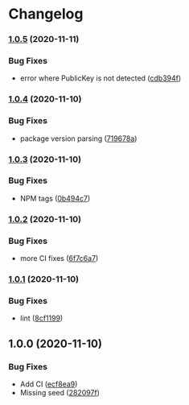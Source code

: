 # Changelog

### [1.0.5](https://www.github.com/dxos/crypto/compare/v1.0.4...v1.0.5) (2020-11-11)


### Bug Fixes

* error where PublicKey is not detected ([cdb394f](https://www.github.com/dxos/crypto/commit/cdb394f7f3d0a6ea53160d9615140bffd45a513b))

### [1.0.4](https://www.github.com/dxos/crypto/compare/v1.0.3...v1.0.4) (2020-11-10)


### Bug Fixes

* package version parsing ([719678a](https://www.github.com/dxos/crypto/commit/719678a1574d5884a45dc639d9f2a6e46052130a))

### [1.0.3](https://www.github.com/dxos/crypto/compare/v1.0.2...v1.0.3) (2020-11-10)


### Bug Fixes

* NPM tags ([0b494c7](https://www.github.com/dxos/crypto/commit/0b494c7fc641f260f9be83a85ddd1c22ecbaad69))

### [1.0.2](https://www.github.com/dxos/crypto/compare/v1.0.1...v1.0.2) (2020-11-10)


### Bug Fixes

* more CI fixes ([6f7c6a7](https://www.github.com/dxos/crypto/commit/6f7c6a71f257af0ce0f4d0ecc52195751eab5dc7))

### [1.0.1](https://www.github.com/dxos/crypto/compare/v1.0.0...v1.0.1) (2020-11-10)


### Bug Fixes

* lint ([8cf1199](https://www.github.com/dxos/crypto/commit/8cf1199d6fdcabb679187c15c5a6f3f93197ffbf))

## 1.0.0 (2020-11-10)


### Bug Fixes

* Add CI ([ecf8ea9](https://www.github.com/dxos/crypto/commit/ecf8ea9c02e5874b617a0d27c58afebd96e329a9))
* Missing seed ([282097f](https://www.github.com/dxos/crypto/commit/282097fb2595a5d3f3b910a0a2445476365b6432))
